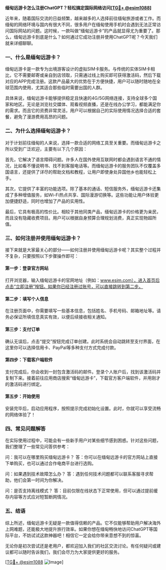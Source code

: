 **缅甸远游卡怎么注册ChatGPT？轻松搞定国际网络访问[[TG💪+ @esim1088](https://t.me/s/esim1088)]**

近年来，随着国际交流的日益频繁，越来越多的人选择前往缅甸旅游或者工作。而缅甸的网络环境与国内有很大不同，很多用户在缅甸使用手机时会遇到无法正常访问国际网站的问题。这时候，一款叫做“缅甸远游卡”的产品就显得尤为重要了。那么，缅甸远游卡到底是什么？如何通过它成功注册并使用ChatGPT呢？今天我们就来详细聊聊。

### 一、什么是缅甸远游卡？

缅甸远游卡是一款专为出境游客设计的虚拟SIM卡服务。与传统的实体SIM卡相比，它不需要邮寄或亲自到店领取，只需通过线上购买即可获得激活码，然后下载对应的APP完成注册。这款产品最大的优势在于方便快捷，用户可以随时随地在全球范围内使用，尤其适合那些临时需要出国的人群。

具体来说，缅甸远游卡能够提供稳定且快速的4G/5G网络连接，支持全球多个国家和地区。无论是浏览社交媒体、观看视频直播，还是在线办公学习，都能满足你的需求。而且它的资费非常灵活，用户可以根据自己的实际使用情况选择合适的套餐，避免了漫游费用高昂的问题。

### 二、为什么选择缅甸远游卡？

对于计划前往缅甸的人来说，选择一款合适的网络工具至关重要。而缅甸远游卡之所以受到广泛欢迎，主要有以下几个原因：

首先，它解决了语言障碍问题。许多人在国外使用互联网时都会遇到语言不通的情况，比如看不懂说明书、找不到客服电话等。而缅甸远游卡的服务团队不仅覆盖多国语言，还提供了详尽的帮助文档和教程，让用户即使身处异国他乡也能轻松上手。

其次，它提供了丰富的功能选项。除了基本的通话、短信服务外，缅甸远游卡还集成了多种增值服务，如Wi-Fi热点共享、国际漫游切换等。这些功能让用户体验更加便捷舒适，同时也增加了产品的实用性。

最后，它具有极高的性价比。相较于其他同类产品，缅甸远游卡的价格更为亲民，而且没有隐藏收费项目。用户可以根据自身预算合理规划消费，真正实现物超所值。

### 三、如何注册并使用缅甸远游卡？

接下来就是大家最关心的部分——如何注册并使用缅甸远游卡呢？其实整个过程并不复杂，只要按照以下步骤操作即可：

#### 第一步：登录官方网站
打开浏览器，输入缅甸远游卡的官网地址（例如：www.esim.com），进入首页后点击“立即注册”按钮。如果你已经注册过账号，可以直接跳转到第二步。

#### 第二步：填写个人信息
在注册页面中，你需要填写一些基本信息，包括姓名、手机号码、邮箱地址等。请务必保证所填信息真实有效，以便后续接收相关通知。

#### 第三步：支付订单
确认无误后，点击“提交”按钮完成订单创建。此时系统会自动跳转至支付界面，在这里你可以选择信用卡、PayPal等多种支付方式完成付款。

#### 第四步：下载客户端软件
支付完成后，你会收到一封包含激活码的邮件。登录个人账户后，找到该激活码并复制下来。接着前往应用商店搜索“缅甸远游卡”，下载官方客户端软件，并用刚才的激活码进行绑定。

#### 第五步：开始使用
安装完毕后，启动应用程序，按照提示完成初始化设置。此时，你就可以享受流畅的网络体验了！

### 四、常见问题解答

在实际使用过程中，可能会有一些新手用户对某些细节感到困惑。针对这些问题，我们整理了一些常见问答供参考：

问：我可以在哪里购买缅甸远游卡？
答：你可以在缅甸远游卡的官方网站上直接下单购买，也可以通过合作电商平台进行选购。

问：如果遇到技术故障怎么办？
答：遇到任何技术问题都可以联系客服寻求帮助，他们会第一时间为你解决。

问：是否支持离线模式？
答：目前仅限在线状态下正常使用，但可以通过提前缓存内容等方式应对短暂断网情况。

### 五、结语

综上所述，缅甸远游卡无疑是一款值得信赖的产品。它不仅能够帮助用户解决海外上网难题，还能极大地提升旅行效率。如果你想在缅甸畅快地访问ChatGPT等国际平台，不妨试试这款神器吧！相信它一定会给你带来意想不到的惊喜。

无论你是初次尝试还是老用户，都欢迎加入我们的社区交流讨论。有任何疑问或建议都可以随时告诉我们，我们会尽力为大家提供更好的服务。

[[TG💪+ @esim1088](https://t.me/s/esim1088) ![Image](https://i.postimg.cc/4NQfJmqS/Snipaste-2025-05-13-00-14-12.png)]